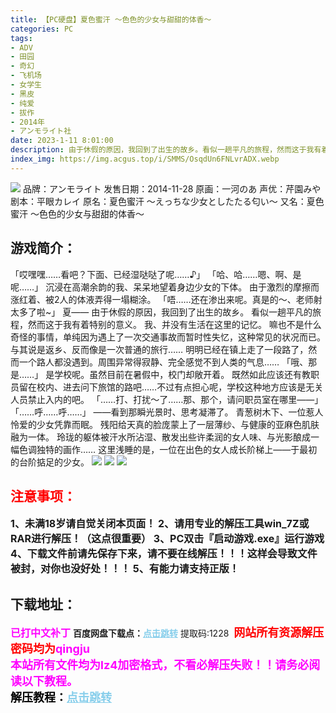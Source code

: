 ```yaml
---
title: 【PC硬盘】夏色蜜汗 ～色色的少女与甜甜的体香～
categories: PC
tags:
- ADV
- 田园
- 奇幻
- 飞机场
- 女学生
- 黑皮
- 纯爱
- 拔作
- 2014年
- アンモライト社
date: 2023-1-11 8:01:00
description: 由于休假的原因，我回到了出生的故乡。看似一趟平凡的旅程，然而这于我有着特别的意义。我、并没有生活在这里的记忆。嘛也不是什么奇怪的事情，单纯因为遇上了一次交通事故而暂时性失忆，这种常见的状况而已。与其说是返乡、反而像是一次普通的旅行……
index_img: https://img.acgus.top/i/SMMS/OsqdUn6FNLvrADX.webp
---
```

![](https://img.acgus.top/i/SMMS/OsqdUn6FNLvrADX.webp)
品牌：アンモライト
发售日期：2014-11-28
原画：一河のあ
声优：芹園みや
剧本：平眼カレイ
原名：夏色蜜汗 ～えっちな少女としたたる匂い～
又名：夏色蜜汗 ～色色的少女与甜甜的体香～

## 游戏简介：
「哎嘿嘿……看吧？下面、已经湿哒哒了呢……♪」
「哈、哈……嗯、啊、是呢……」
沉浸在高潮余韵的我、呆呆地望着身边少女的下体。
由于激烈的摩擦而涨红着、被2人的体液弄得一塌糊涂。
「唔……还在渗出来呢。真是的～、老师射太多了啦~」
夏――
由于休假的原因，我回到了出生的故乡。
看似一趟平凡的旅程，然而这于我有着特别的意义。
我、并没有生活在这里的记忆。
嘛也不是什么奇怪的事情，单纯因为遇上了一次交通事故而暂时性失忆，这种常见的状况而已。
与其说是返乡、反而像是一次普通的旅行……
明明已经在镇上走了一段路了，然而一个路人都没遇到。周围异常得寂静、完全感觉不到人类的气息……
「哦、那是……」
是学校呢。虽然目前在暑假中，校门却敞开着。
既然如此应该还有教职员留在校内、进去问下旅馆的路吧……不过有点担心呢，学校这种地方应该是无关人员禁止入内的吧。
「……打、打扰～了……那、那个，请问职员室在哪里――」
「……呼……呼……」
――看到那瞬光景时、思考凝滞了。
青葱树木下、一位惹人怜爱的少女凭靠而眠。
残阳给天真的脸庞蒙上了一层薄纱、与健康的亚麻色肌肤融为一体。
玲珑的躯体被汗水所沾湿、散发出些许柔润的女人味、与光影酿成一幅色调独特的画作……
这里浅睡的是，一位在出色的女人成长阶梯上――于最初的台阶掂足的少女。
![](https://img.acgus.top/i/SMMS/CULZAu1EVTfDBgP.webp)
![](https://img.acgus.top/i/SMMS/TVm7JOk9WcXHzgu.webp)
![](https://img.acgus.top/i/SMMS/ujgNE54tMarQpfP.webp)




## <font color=#FF0000 >注意事项：</font>
<font size=3><b>1、未满18岁请自觉关闭本页面！
2、请用专业的解压工具win_7Z或RAR进行解压！（这点很重要）
3、PC双击『启动游戏.exe』运行游戏
4、下载文件前请先保存下来，请不要在线解压！！！这样会导致文件被封，对你也没好处！！！
5、有能力请支持正版！</b></font>

## 下载地址：
<font color=#FF00FF size=3><b>已打中文补丁</b></font>
<b>百度网盘下载点：</b><a href="https://pan.baidu.com/s/1yAsy7jxlycTA1vny7qKeow?pwd=1228" style="color: #87CEEB;"><b>点击跳转</b></a> 提取码:1228
<a style="padding: 0" href="https://post.qingju.org/AD/"><img style="max-width:100%" src="https://img.acgus.top/i/2024/07/478f689b8021d8d499ab43d21acf137a.gif" alt=""></a>
<b><font color=#FF0000 size=4>网站所有资源解压密码均为</b></font><b><font color=#FF00FF size=4>qingju</font><font color=#FF0000 ></font></b><br><b><font color=#FF00FF size=4>本站所有文件均为lz4加密格式，不看必解压失败！！请务必阅读以下教程。</b></font><br><b><font color=#000 size=4>解压教程：</b><a href="https://post.qingju.org/tutorial/000/" style="color: #87CEEB;"><b>点击跳转</b></a>